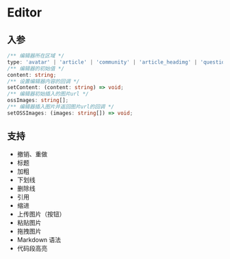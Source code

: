 # Editor

## 入参

```ts
/** 编辑器所在区域 */
type: 'avatar' | 'article' | 'community' | 'article_headimg' | 'question' | 'activity';
/** 编辑器的初始值 */
content: string;
/** 设置编辑器内容的回调 */
setContent: (content: string) => void;
/** 编辑器初始插入的图片url */
ossImages: string[];
/** 编辑器插入图片并返回图片url的回调 */
setOSSImages: (images: string[]) => void;
```

## 支持

- 撤销、重做
- 标题
- 加粗
- 下划线
- 删除线
- 引用
- 缩进
- 上传图片（按钮）
- 粘贴图片
- 拖拽图片
- Markdown 语法
- 代码段高亮
